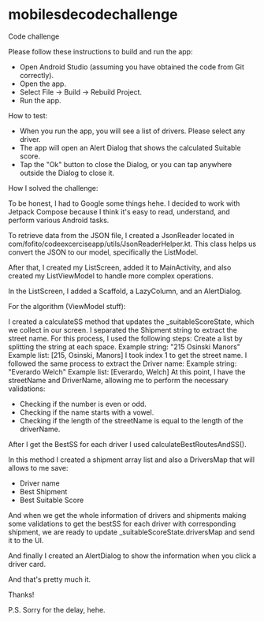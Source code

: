 # mobilesdecodechallenge
 Code challenge

Please follow these instructions to build and run the app:

- Open Android Studio (assuming you have obtained the code from Git correctly).
- Open the app.
- Select File -> Build -> Rebuild Project.
- Run the app.

How to test:

- When you run the app, you will see a list of drivers. Please select any driver.
- The app will open an Alert Dialog that shows the calculated Suitable score.
- Tap the "Ok" button to close the Dialog, or you can tap anywhere outside the Dialog to close it.

How I solved the challenge:

To be honest, I had to Google some things hehe. 
I decided to work with Jetpack Compose because I think it's easy to read, understand, and perform various Android tasks.

To retrieve data from the JSON file, I created a JsonReader located in com/fofito/codeexcerciseapp/utils/JsonReaderHelper.kt.
This class helps us convert the JSON to our model, specifically the ListModel.

After that, I created my ListScreen, added it to MainActivity, and also created my ListViewModel to handle more complex operations.

In the ListScreen, I added a Scaffold, a LazyColumn, and an AlertDialog.

For the algorithm (ViewModel stuff):

I created a calculateSS method that updates the _suitableScoreState, which we collect in our screen.
I separated the Shipment string to extract the street name. For this process, I used the following steps:
Create a list by splitting the string at each space.
Example string: "215 Osinski Manors"
Example list: [215, Osinski, Manors]
I took index 1 to get the street name.
I followed the same process to extract the Driver name:
Example string: "Everardo Welch"
Example list: [Everardo, Welch]
At this point, I have the streetName and DriverName, allowing me to perform the necessary validations:

- Checking if the number is even or odd.
- Checking if the name starts with a vowel.
- Checking if the length of the streetName is equal to the length of the driverName.

After I get the BestSS for each driver I used calculateBestRoutesAndSS().

In this method I created a shipment array list and also a DriversMap that will allows to me save:
- Driver name
- Best Shipment 
- Best Suitable Score

And when we get the whole information of drivers and shipments making some validations to get the bestSS for each driver with corresponding 
shipment, we are ready to update _suitableScoreState.driversMap and send it to the UI.

And finally I created an AlertDialog to show the information when you click a driver card.

And that's pretty much it.

Thanks!

P.S. Sorry for the delay, hehe.